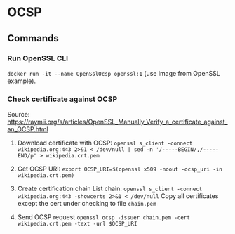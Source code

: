 # OCSP

## Commands
### Run OpenSSL CLI
`docker run -it --name OpenSslOcsp openssl:1` (use image from OpenSSL example).

### Check certificate against OCSP
Source: https://raymii.org/s/articles/OpenSSL_Manually_Verify_a_certificate_against_an_OCSP.html

1. Download certificate with OCSP:
`openssl s_client -connect wikipedia.org:443 2>&1 < /dev/null | sed -n '/-----BEGIN/,/-----END/p' > wikipedia.crt.pem`

2. Get OCSP URI:
`export OCSP_URI=$(openssl x509 -noout -ocsp_uri -in wikipedia.crt.pem)`

3. Create certification chain
List chain: `openssl s_client -connect wikipedia.org:443 -showcerts 2>&1 < /dev/null`
Copy all certificates except the cert under checking to file `chain.pem`

4. Send OCSP request
`openssl ocsp -issuer chain.pem -cert wikipedia.crt.pem -text -url $OCSP_URI`

